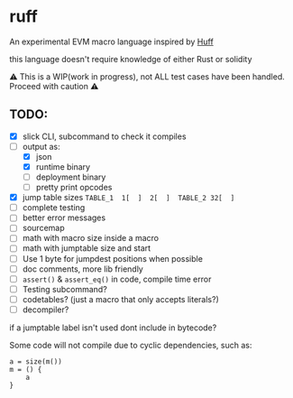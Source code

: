 # ruff

An experimental EVM macro language inspired by [Huff](https://github.com/huff-language/huff)

this language doesn't require knowledge of either Rust or solidity

⚠️ This is a WIP(work in progress), not ALL test cases have been handled. Proceed with caution ⚠️ 


## 


## TODO:

- [x] slick CLI, subcommand to check it compiles
- [ ] output as:
    - [x] json
    - [x] runtime binary
    - [ ] deployment binary
    - [ ] pretty print opcodes
- [x] jump table sizes `TABLE_1  1[  ]  2[  ]  TABLE_2 32[  ] `
- [ ] complete testing
- [ ] better error messages
- [ ] sourcemap
- [ ] math with macro size inside a macro
- [ ] math with jumptable size and start
- [ ] Use 1 byte for jumpdest positions when possible
- [ ] doc comments, more lib friendly
- [ ] `assert()` & `assert_eq()` in code, compile time error
- [ ] Testing subcommand?
- [ ] codetables? (just a macro that only accepts literals?)
- [ ] decompiler?

if a jumptable label isn't used dont include in bytecode?

Some code will not compile due to cyclic dependencies, such as:
```
a = size(m())
m = () {
    a
}
```